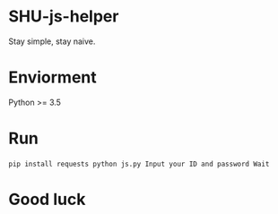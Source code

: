# SHU-js-helper

Stay simple, stay naive.

# Enviorment

Python >= 3.5

# Run

`
pip install requests
python js.py
Input your ID and password
Wait
`
  
# Good luck
